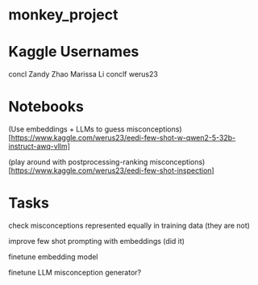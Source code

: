 
# monkey_project

# Kaggle Usernames

concl
Zandy Zhao
Marissa Li
conclf
werus23

# Notebooks

(Use embeddings + LLMs to guess misconceptions)[https://www.kaggle.com/werus23/eedi-few-shot-w-qwen2-5-32b-instruct-awq-vllm]

(play around with postprocessing-ranking misconceptions)[https://www.kaggle.com/werus23/eedi-few-shot-inspection]

# Tasks

check misconceptions represented equally in training data (they are not)

improve few shot prompting with embeddings (did it)

finetune embedding model

finetune LLM misconception generator?
